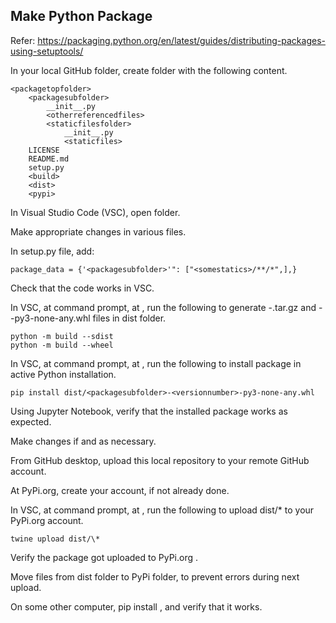 ## Make Python Package

Refer: https://packaging.python.org/en/latest/guides/distributing-packages-using-setuptools/

In your local GitHub folder, create <packagetopfolder> folder with the following content.

    <packagetopfolder>
        <packagesubfolder>
            __init__.py
            <otherreferencedfiles>
            <staticfilesfolder>
                __init__.py
                <staticfiles>
        LICENSE
        README.md
        setup.py
        <build>
        <dist>
        <pypi>

In Visual Studio Code (VSC), open <packagetopfolder> folder.

Make appropriate changes in various files.

In setup.py file, add:

    package_data = {'<packagesubfolder>'": ["<somestatics>/**/*",],}

Check that the code works in VSC.

In VSC, at command prompt, at <packagetopfolder>, run the following to generate <packagesubfolder>-<versionnumber>.tar.gz and <packagesubfolder>-<versionnumber>-py3-none-any.whl files in dist folder.

    python -m build --sdist
    python -m build --wheel

In VSC, at command prompt, at <packagetopfolder>, run the following to install <packagesubfolder> package in active Python installation.

    pip install dist/<packagesubfolder>-<versionnumber>-py3-none-any.whl

Using Jupyter Notebook, verify that the installed package works as expected.

Make changes if and as necessary.

From GitHub desktop, upload this local repository to your remote GitHub account.

At PyPi.org, create your account, if not already done.

In VSC, at command prompt, at <packagetopfolder>, run the following to upload dist/\* to your PyPi.org account.

    twine upload dist/\*

Verify the package got uploaded to PyPi.org .

Move files from dist folder to PyPi folder, to prevent errors during next upload.

On some other computer, pip install <packagesubfolder>, and verify that it works.
